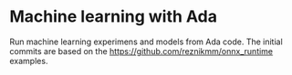 Machine learning with Ada
==========================

Run machine learning experimens and models from Ada code.
The initial commits are based on the https://github.com/reznikmm/onnx_runtime examples.
